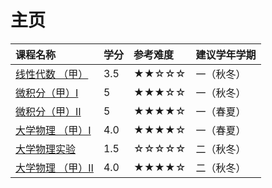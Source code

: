 # 主页

| 课程名称 | 学分 | 参考难度 | 建议学年学期 | 
|:--|:--|:--|:--|
| [线性代数 （甲）](linear_algebra/) | 3.5 | ★★☆☆☆ | 一（秋冬） | |
| [微积分（甲）Ⅰ](calculus1/) | 5 | ★★★☆☆ | 一（秋冬） | 
| [微积分（甲）Ⅱ](calculus2/) | 5 | ★★★★☆ | 一（春夏） | 
| [大学物理 （甲）Ⅰ](physics1/) | 4.0 | ★★★★☆ | 一（春夏） | 
| [大学物理实验](physics_experiment/) | 1.5 | ☆☆☆☆☆ | 二（秋冬） |
| [大学物理 （甲）Ⅱ](physics2/) | 4.0 | ★★★★☆ | 二（秋冬） | 
